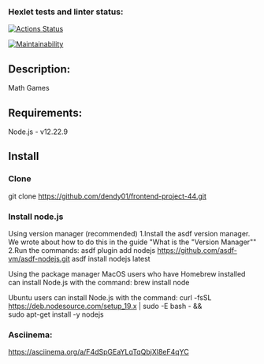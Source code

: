 ### Hexlet tests and linter status:
[![Actions Status](https://github.com/dendy01/frontend-project-44/workflows/hexlet-check/badge.svg)](https://github.com/dendy01/frontend-project-44/actions)

[![Maintainability](https://api.codeclimate.com/v1/badges/38d947893fe21d381632/maintainability)](https://codeclimate.com/github/dendy01/frontend-project-44/maintainability)

## Description:
Math Games

## Requirements:
Node.js - v12.22.9

## Install

### Clone
git clone https://github.com/dendy01/frontend-project-44.git

### Install node.js
Using version manager (recommended)
  1.Install the asdf version manager. We wrote about how to do this in the guide "What is the "Version Manager""
  2.Run the commands:
    asdf plugin add nodejs https://github.com/asdf-vm/asdf-nodejs.git
    asdf install nodejs latest

Using the package manager
  MacOS users who have Homebrew installed can install Node.js with the command:
    brew install node

  Ubuntu users can install Node.js with the command:
    curl -fsSL https://deb.nodesource.com/setup_19.x | sudo -E bash - &&\
    sudo apt-get install -y nodejs

### Asciinema:
https://asciinema.org/a/F4dSpGEaYLqTqQbjXl8eF4qYC
